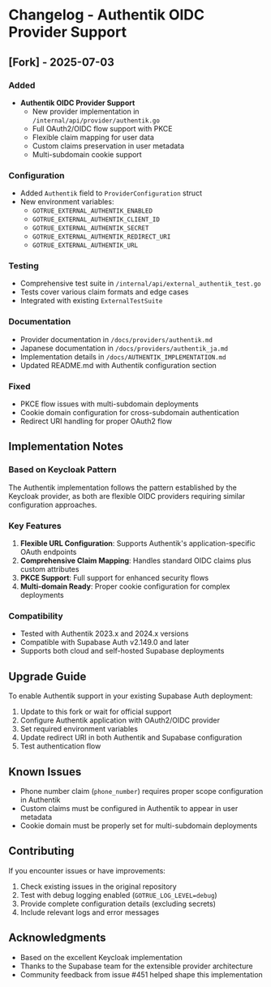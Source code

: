 # Changelog - Authentik OIDC Provider Support

## [Fork] - 2025-07-03

### Added
- **Authentik OIDC Provider Support**
  - New provider implementation in `/internal/api/provider/authentik.go`
  - Full OAuth2/OIDC flow support with PKCE
  - Flexible claim mapping for user data
  - Custom claims preservation in user metadata
  - Multi-subdomain cookie support

### Configuration
- Added `Authentik` field to `ProviderConfiguration` struct
- New environment variables:
  - `GOTRUE_EXTERNAL_AUTHENTIK_ENABLED`
  - `GOTRUE_EXTERNAL_AUTHENTIK_CLIENT_ID`
  - `GOTRUE_EXTERNAL_AUTHENTIK_SECRET`
  - `GOTRUE_EXTERNAL_AUTHENTIK_REDIRECT_URI`
  - `GOTRUE_EXTERNAL_AUTHENTIK_URL`

### Testing
- Comprehensive test suite in `/internal/api/external_authentik_test.go`
- Tests cover various claim formats and edge cases
- Integrated with existing `ExternalTestSuite`

### Documentation
- Provider documentation in `/docs/providers/authentik.md`
- Japanese documentation in `/docs/providers/authentik_ja.md`
- Implementation details in `/docs/AUTHENTIK_IMPLEMENTATION.md`
- Updated README.md with Authentik configuration section

### Fixed
- PKCE flow issues with multi-subdomain deployments
- Cookie domain configuration for cross-subdomain authentication
- Redirect URI handling for proper OAuth2 flow

## Implementation Notes

### Based on Keycloak Pattern
The Authentik implementation follows the pattern established by the Keycloak provider, as both are flexible OIDC providers requiring similar configuration approaches.

### Key Features
1. **Flexible URL Configuration**: Supports Authentik's application-specific OAuth endpoints
2. **Comprehensive Claim Mapping**: Handles standard OIDC claims plus custom attributes
3. **PKCE Support**: Full support for enhanced security flows
4. **Multi-domain Ready**: Proper cookie configuration for complex deployments

### Compatibility
- Tested with Authentik 2023.x and 2024.x versions
- Compatible with Supabase Auth v2.149.0 and later
- Supports both cloud and self-hosted Supabase deployments

## Upgrade Guide

To enable Authentik support in your existing Supabase Auth deployment:

1. Update to this fork or wait for official support
2. Configure Authentik application with OAuth2/OIDC provider
3. Set required environment variables
4. Update redirect URI in both Authentik and Supabase configuration
5. Test authentication flow

## Known Issues

- Phone number claim (`phone_number`) requires proper scope configuration in Authentik
- Custom claims must be configured in Authentik to appear in user metadata
- Cookie domain must be properly set for multi-subdomain deployments

## Contributing

If you encounter issues or have improvements:
1. Check existing issues in the original repository
2. Test with debug logging enabled (`GOTRUE_LOG_LEVEL=debug`)
3. Provide complete configuration details (excluding secrets)
4. Include relevant logs and error messages

## Acknowledgments

- Based on the excellent Keycloak implementation
- Thanks to the Supabase team for the extensible provider architecture
- Community feedback from issue #451 helped shape this implementation